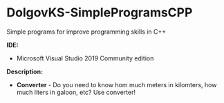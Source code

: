 # DolgovKS-SimpleProgramsCPP
Simple programs for improve programming skills in C++

**IDE:**

* Microsoft Visual Studio 2019 Community edition

**Description:**

* **Converter** - Do you need to know hom much meters in kilomters, how much liters in galoon, etc? Use converter!
